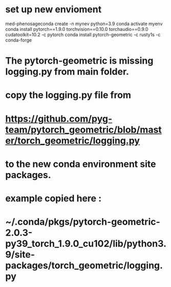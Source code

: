 # set up new envioment
med-phenosageconda create -n mynev  python=3.9 
conda activate myenv
conda install pytorch==1.9.0 torchvision==0.10.0 torchaudio==0.9.0 cudatoolkit=10.2 -c pytorch
conda install pytorch-geometric -c rusty1s -c conda-forge  

# The pytorch-geometric is missing logging.py from main folder.
# copy the logging.py file from
# https://github.com/pyg-team/pytorch_geometric/blob/master/torch_geometric/logging.py
# to the new conda environment site packages. 
# example  copied here :
# ~/.conda/pkgs/pytorch-geometric-2.0.3-py39_torch_1.9.0_cu102/lib/python3.9/site-packages/torch_geometric/logging.py

